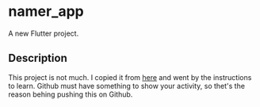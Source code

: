 # namer_app

A new Flutter project.

## Description

This project is not much. I copied it from [here](https://codelabs.developers.google.com/codelabs/flutter-codelab-first#0) and went by the instructions to learn. Github must have something to show your activity, so thet's the reason behing pushing this on Github.